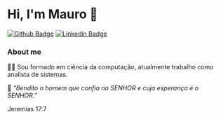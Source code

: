 # Hi, I'm Mauro 👋 

[![Github Badge](https://img.shields.io/badge/-Github-000?style=flat-square&logo=Github&logoColor=white&link=https://github.com/maurofigueiredo)](https://github.com/maurofigueiredo)
[![Linkedin Badge](https://img.shields.io/badge/-LinkedIn-blue?style=flat-square&logo=Linkedin&logoColor=white&link=https://www.linkedin.com/in/dev-maurofigueiredo//)](https://www.linkedin.com/in/dev-maurofigueiredo/)

### About me

:technologist: Sou formado em ciência da computação, atualmente trabalho como analista de sistemas.  


:raised_hands: *"Bendito o homem que confia no SENHOR e cuja esperança é o SENHOR."*

Jeremias 17:7



